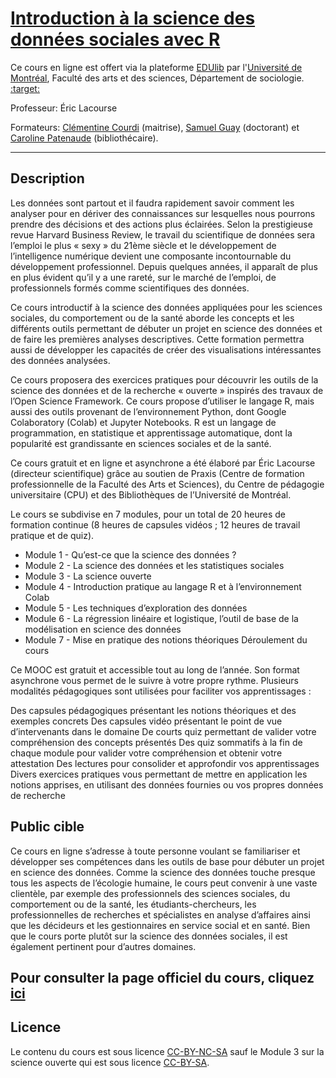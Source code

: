 # [Introduction à la science des données sociales avec R](https://catalogue.edulib.org/fr/cours/UMontreal-ISDS/)

Ce cours en ligne est offert via la plateforme
[EDUlib](https://catalogue.edulib.org/fr/cours/UMontreal-ISDS/) par
l'[Université de Montréal](https://umontreal.ca), Faculté des arts et des
sciences, Département de sociologie.
[:target:](https://catalogue.edulib.org/fr/cours/UMontreal-ISDS/)

Professeur: Éric Lacourse

Formateurs: [Clémentine Courdi](https://github.com/clemcou-socio) (maitrise),
[Samuel Guay](https://github.com/SamGuay) (doctorant) et
[Caroline Patenaude](https://github.com/crlnp) (bibliothécaire).

---

## Description

Les données sont partout et il faudra rapidement savoir comment les analyser
pour en dériver des connaissances sur lesquelles nous pourrons prendre des
décisions et des actions plus éclairées. Selon la prestigieuse revue Harvard
Business Review, le travail du scientifique de données sera l’emploi le plus «
sexy » du 21ème siècle et le développement de l’intelligence numérique devient
une composante incontournable du développement professionnel. Depuis quelques
années, il apparaît de plus en plus évident qu’il y a une rareté, sur le marché
de l’emploi, de professionnels formés comme scientifiques des données.

Ce cours introductif à la science des données appliquées pour les sciences
sociales, du comportement ou de la santé aborde les concepts et les différents
outils permettant de débuter un projet en science des données et de faire les
premières analyses descriptives. Cette formation permettra aussi de développer
les capacités de créer des visualisations intéressantes des données analysées.

Ce cours proposera des exercices pratiques pour découvrir les outils de la
science des données et de la recherche « ouverte » inspirés des travaux de
l’Open Science Framework. Ce cours propose d’utiliser le langage R, mais aussi
des outils provenant de l’environnement Python, dont Google Colaboratory (Colab)
et Jupyter Notebooks. R est un langage de programmation, en statistique et
apprentissage automatique, dont la popularité est grandissante en sciences
sociales et de la santé.

Ce cours gratuit et en ligne et asynchrone a été élaboré par Éric Lacourse
(directeur scientifique) grâce au soutien de Praxis (Centre de formation
professionnelle de la Faculté des Arts et Sciences), du Centre de pédagogie
universitaire (CPU) et des Bibliothèques de l’Université de Montréal.

Le cours se subdivise en 7 modules, pour un total de 20 heures de formation
continue (8 heures de capsules vidéos ; 12 heures de travail pratique et de
quiz).

- Module 1 - Qu’est-ce que la science des données ?
- Module 2 - La science des données et les statistiques sociales
- Module 3 - La science ouverte
- Module 4 - Introduction pratique au langage R et à l’environnement Colab
- Module 5 - Les techniques d’exploration des données
- Module 6 - La régression linéaire et logistique, l’outil de base de la
  modélisation en science des données
- Module 7 - Mise en pratique des notions théoriques Déroulement du cours

Ce MOOC est gratuit et accessible tout au long de l’année. Son format asynchrone
vous permet de le suivre à votre propre rythme. Plusieurs modalités pédagogiques
sont utilisées pour faciliter vos apprentissages :

Des capsules pédagogiques présentant les notions théoriques et des exemples
concrets Des capsules vidéo présentant le point de vue d’intervenants dans le
domaine De courts quiz permettant de valider votre compréhension des concepts
présentés Des quiz sommatifs à la fin de chaque module pour valider votre
compréhension et obtenir votre attestation Des lectures pour consolider et
approfondir vos apprentissages Divers exercices pratiques vous permettant de
mettre en application les notions apprises, en utilisant des données fournies ou
vos propres données de recherche

## Public cible

Ce cours en ligne s’adresse à toute personne voulant se familiariser et
développer ses compétences dans les outils de base pour débuter un projet en
science des données. Comme la science des données touche presque tous les
aspects de l’écologie humaine, le cours peut convenir à une vaste clientèle, par
exemple des professionnels des sciences sociales, du comportement ou de la
santé, les étudiants-chercheurs, les professionnelles de recherches et
spécialistes en analyse d’affaires ainsi que les décideurs et les gestionnaires
en service social et en santé. Bien que le cours porte plutôt sur la science des
données sociales, il est également pertinent pour d’autres domaines.

## Pour consulter la page officiel du cours, cliquez [ici](https://catalogue.edulib.org/fr/cours/UMontreal-ISDS/)

## Licence

Le contenu du cours est sous licence
[CC-BY-NC-SA](https://creativecommons.org/licenses/by-nc-sa/4.0/deed.fr) sauf le
Module 3 sur la science ouverte qui est sous licence
[CC-BY-SA](https://creativecommons.org/licenses/by-sa/4.0/legalcode.fr).
